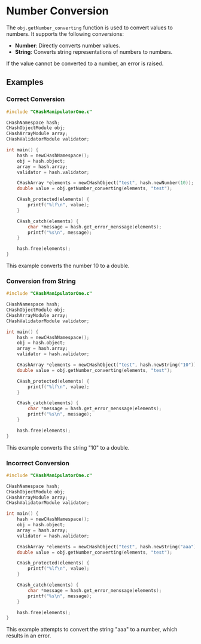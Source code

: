 # Number Conversion

The `obj.getNumber_converting` function is used to convert values to numbers. It supports the following conversions:

- **Number**: Directly converts number values.
- **String**: Converts string representations of numbers to numbers.

If the value cannot be converted to a number, an error is raised.

## Examples

### Correct Conversion

```c
#include "CHashManipulatorOne.c"

CHashNamespace hash;
CHashObjectModule obj;
CHashArrayModule array;
CHashValidatorModule validator;

int main() {
    hash = newCHashNamespace();
    obj = hash.object;
    array = hash.array;
    validator = hash.validator;

    CHashArray *elements = newCHashObject("test", hash.newNumber(10));
    double value = obj.getNumber_converting(elements, "test");

    CHash_protected(elements) {
        printf("%lf\n", value);
    }

    CHash_catch(elements) {
        char *message = hash.get_error_menssage(elements);
        printf("%s\n", message);
    }

    hash.free(elements);
}
```

This example converts the number 10 to a double.

### Conversion from String

```c
#include "CHashManipulatorOne.c"

CHashNamespace hash;
CHashObjectModule obj;
CHashArrayModule array;
CHashValidatorModule validator;

int main() {
    hash = newCHashNamespace();
    obj = hash.object;
    array = hash.array;
    validator = hash.validator;

    CHashArray *elements = newCHashObject("test", hash.newString("10"));
    double value = obj.getNumber_converting(elements, "test");

    CHash_protected(elements) {
        printf("%lf\n", value);
    }

    CHash_catch(elements) {
        char *message = hash.get_error_menssage(elements);
        printf("%s\n", message);
    }

    hash.free(elements);
}
```

This example converts the string "10" to a double.

### Incorrect Conversion

```c
#include "CHashManipulatorOne.c"

CHashNamespace hash;
CHashObjectModule obj;
CHashArrayModule array;
CHashValidatorModule validator;

int main() {
    hash = newCHashNamespace();
    obj = hash.object;
    array = hash.array;
    validator = hash.validator;

    CHashArray *elements = newCHashObject("test", hash.newString("aaa"));
    double value = obj.getNumber_converting(elements, "test");

    CHash_protected(elements) {
        printf("%lf\n", value);
    }

    CHash_catch(elements) {
        char *message = hash.get_error_menssage(elements);
        printf("%s\n", message);
    }

    hash.free(elements);
}
```

This example attempts to convert the string "aaa" to a number, which results in an error.
